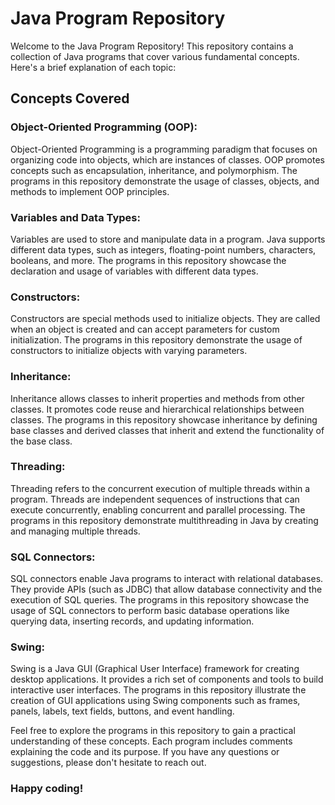 # Java Program Repository

Welcome to the Java Program Repository! This repository contains a collection of Java programs that cover various fundamental concepts. Here's a brief explanation of each topic:

## Concepts Covered

### Object-Oriented Programming (OOP):

Object-Oriented Programming is a programming paradigm that focuses on organizing code into objects, which are instances of classes. OOP promotes concepts such as encapsulation, inheritance, and polymorphism. The programs in this repository demonstrate the usage of classes, objects, and methods to implement OOP principles.

### Variables and Data Types:

Variables are used to store and manipulate data in a program. Java supports different data types, such as integers, floating-point numbers, characters, booleans, and more. The programs in this repository showcase the declaration and usage of variables with different data types.

### Constructors:

Constructors are special methods used to initialize objects. They are called when an object is created and can accept parameters for custom initialization. The programs in this repository demonstrate the usage of constructors to initialize objects with varying parameters.

### Inheritance:

Inheritance allows classes to inherit properties and methods from other classes. It promotes code reuse and hierarchical relationships between classes. The programs in this repository showcase inheritance by defining base classes and derived classes that inherit and extend the functionality of the base class.

### Threading:

Threading refers to the concurrent execution of multiple threads within a program. Threads are independent sequences of instructions that can execute concurrently, enabling concurrent and parallel processing. The programs in this repository demonstrate multithreading in Java by creating and managing multiple threads.

### SQL Connectors:

SQL connectors enable Java programs to interact with relational databases. They provide APIs (such as JDBC) that allow database connectivity and the execution of SQL queries. The programs in this repository showcase the usage of SQL connectors to perform basic database operations like querying data, inserting records, and updating information.

### Swing:

Swing is a Java GUI (Graphical User Interface) framework for creating desktop applications. It provides a rich set of components and tools to build interactive user interfaces. The programs in this repository illustrate the creation of GUI applications using Swing components such as frames, panels, labels, text fields, buttons, and event handling.

Feel free to explore the programs in this repository to gain a practical understanding of these concepts. Each program includes comments explaining the code and its purpose. If you have any questions or suggestions, please don't hesitate to reach out.

### Happy coding!